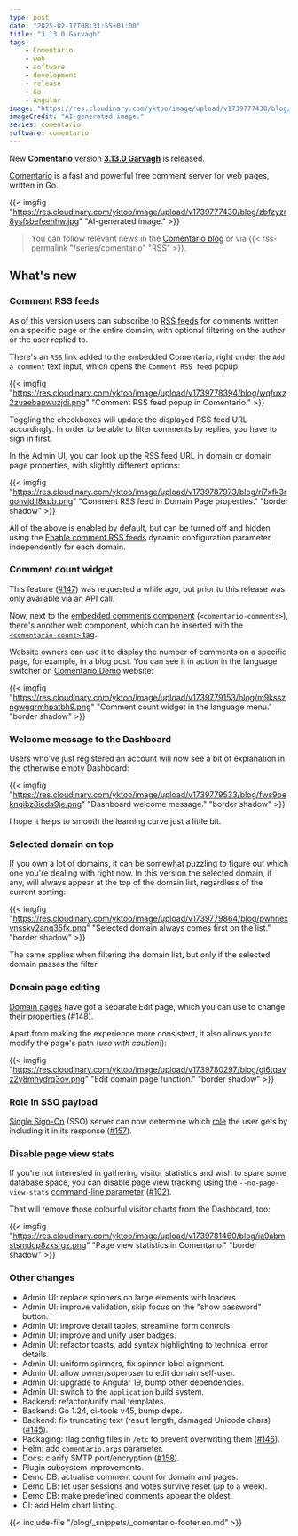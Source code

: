 ```yaml
---
type: post
date: "2025-02-17T08:31:55+01:00"
title: "3.13.0 Garvagh"
tags:
    - Comentario
    - web
    - software
    - development
    - release
    - Go
    - Angular
image: "https://res.cloudinary.com/yktoo/image/upload/v1739777430/blog/zbfzyzr8ysfsbefeehhw.jpg"
imageCredit: "AI-generated image."
series: comentario
software: comentario
---
```


New **Comentario** version [**3.13.0 Garvagh**](https://gitlab.com/comentario/comentario/-/releases/v3.13.0) is released.

[Comentario](/software/comentario) is a fast and powerful free comment server for web pages, written in Go.

{{< imgfig "https://res.cloudinary.com/yktoo/image/upload/v1739777430/blog/zbfzyzr8ysfsbefeehhw.jpg" "AI-generated image." >}}

> <i class="fas fa-info-circle"></i> You can follow relevant news in the [Comentario blog](/series/comentario) or via {{< rss-permalink "/series/comentario" "RSS" >}}.

## What's new

<!--more-->

### Comment RSS feeds

As of this version users can subscribe to [RSS feeds](https://docs.comentario.app/en/kb/rss/) for comments written on a specific page or the entire domain, with optional filtering on the author or the user replied to.

There's an `RSS` link added to the embedded Comentario, right under the `Add a comment` text input, which opens the `Comment RSS feed` popup:

{{< imgfig "https://res.cloudinary.com/yktoo/image/upload/v1739778394/blog/wqfuxz2zuaebapwuzjdi.png" "Comment RSS feed popup in Comentario." >}}

Toggling the checkboxes will update the displayed RSS feed URL accordingly. In order to be able to filter comments by replies, you have to sign in first.

In the Admin UI, you can look up the RSS feed URL in domain or domain page properties, with slightly different options:

{{< imgfig "https://res.cloudinary.com/yktoo/image/upload/v1739787973/blog/ri7xfk3rqonvjdll8xpb.png" "Comment RSS feed in Domain Page properties." "border shadow" >}}

All of the above is enabled by default, but can be turned off and hidden using the [Enable comment RSS feeds](https://docs.comentario.app/en/configuration/backend/dynamic/domain.defaults.comments.rss.enabled/) dynamic configuration parameter, independently for each domain.

### Comment count widget

This feature ([#147](https://gitlab.com/comentario/comentario/-/issues/147)) was requested a while ago, but prior to this release was only available via an API call.

Now, next to the [embedded comments component](https://docs.comentario.app/en/configuration/embedding/comments-tag/) (`<comentario-comments>`), there's another web component, which can be inserted with the [`<comentario-count>` tag](https://docs.comentario.app/en/configuration/embedding/count-tag/).

Website owners can use it to display the number of comments on a specific page, for example, in a blog post. You can see it in action in the language switcher on [Comentario Demo](https://demo.comentario.app/) website:

{{< imgfig "https://res.cloudinary.com/yktoo/image/upload/v1739779153/blog/m9ksszngwgqrmhpatbh9.png" "Comment count widget in the language menu." "border shadow" >}}

### Welcome message to the Dashboard

Users who've just registered an account will now see a bit of explanation in the otherwise empty Dashboard:

{{< imgfig "https://res.cloudinary.com/yktoo/image/upload/v1739779533/blog/fws9oeknqibz8ieda9je.png" "Dashboard welcome message." "border shadow" >}}

I hope it helps to smooth the learning curve just a little bit.

### Selected domain on top

If you own a lot of domains, it can be somewhat puzzling to figure out which one you're dealing with right now. In this version the selected domain, if any, will always appear at the top of the domain list, regardless of the current sorting:

{{< imgfig "https://res.cloudinary.com/yktoo/image/upload/v1739779864/blog/pwhnexvnssky2anq35fk.png" "Selected domain always comes first on the list." "border shadow" >}}

The same applies when filtering the domain list, but only if the selected domain passes the filter.

### Domain page editing

[Domain pages](https://docs.comentario.app/en/kb/domain-page/) have got a separate Edit page, which you can use to change their properties ([#148](https://gitlab.com/comentario/comentario/-/issues/148)).

Apart from making the experience more consistent, it also allows you to modify the page's path (*use with caution!*):

{{< imgfig "https://res.cloudinary.com/yktoo/image/upload/v1739780297/blog/gi6tqavz2y8mhydrq3ov.png" "Edit domain page function." "border shadow" >}}

### Role in SSO payload

[Single Sign-On](https://docs.comentario.app/en/configuration/frontend/domain/authentication/sso/) (SSO) server can now determine which [role](https://docs.comentario.app/en/kb/permissions/roles/) the user gets by including it in its response ([#157](https://gitlab.com/comentario/comentario/-/issues/157)).

### Disable page view stats

If you're not interested in gathering visitor statistics and wish to spare some database space, you can disable page view tracking using the `--no-page-view-stats` [command-line parameter](https://docs.comentario.app/en/configuration/backend/static/) ([#102](https://gitlab.com/comentario/comentario/-/issues/102)).

That will remove those colourful visitor charts from the Dashboard, too:

{{< imgfig "https://res.cloudinary.com/yktoo/image/upload/v1739781460/blog/ia9abmstsmdcp8zxsrgz.png" "Page view statistics in Comentario." "border shadow" >}}

<!--more-->

### Other changes

* Admin UI: replace spinners on large elements with loaders.
* Admin UI: improve validation, skip focus on the "show password" button.
* Admin UI: improve detail tables, streamline form controls.
* Admin UI: improve and unify user badges.
* Admin UI: refactor toasts, add syntax highlighting to technical error details.
* Admin UI: uniform spinners, fix spinner label alignment.
* Admin UI: allow owner/superuser to edit domain self-user.
* Admin UI: upgrade to Angular 19, bump other dependencies.
* Admin UI: switch to the `application` build system.
* Backend: refactor/unify mail templates.
* Backend: Go 1.24, ci-tools v45, bump deps.
* Backend: fix truncating text (result length, damaged Unicode chars) ([#145](https://gitlab.com/comentario/comentario/-/issues/145)).
* Packaging: flag config files in `/etc` to prevent overwriting them ([#146](https://gitlab.com/comentario/comentario/-/issues/146)).
* Helm: add `comentario.args` parameter.
* Docs: clarify SMTP port/encryption ([#158](https://gitlab.com/comentario/comentario/-/issues/158)).
* Plugin subsystem improvements.
* Demo DB: actualise comment count for domain and pages.
* Demo DB: let user sessions and votes survive reset (up to a week).
* Demo DB: make predefined comments appear the oldest.
* CI: add Helm chart linting.

{{< include-file "/blog/_snippets/_comentario-footer.en.md" >}}
